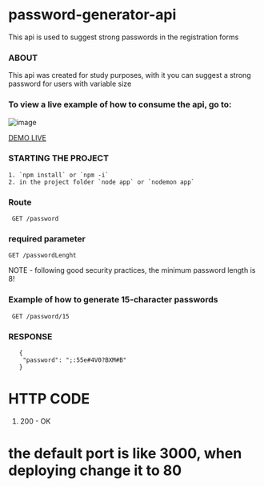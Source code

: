 # password-generator-api
This api is used to suggest strong passwords in the registration forms


### ABOUT

This api was created for study purposes, with it you can suggest a strong password for users with variable size
### To view a live example of how to consume the api, go to:
![image](https://user-images.githubusercontent.com/77467410/171579142-4fe7b3ba-7cd4-49df-b448-b84ceda6daf1.png)


[DEMO LIVE](https://api-password-generator.herokuapp.com/password/15)

### STARTING THE PROJECT
```
1. `npm install` or `npm -i`
2. in the project folder `node app` or `nodemon app`

```
### Route 
` GET /password` 
### required parameter 
`GET /passwordLenght`  

NOTE - following good security practices, the minimum password length is 8!
 

### Example of how to generate 15-character passwords
` GET /password/15`

### RESPONSE
``` 
   {
    "password": ";:55e#4V0?BXM#B"
   }

```
# HTTP CODE
1. 200 - OK




# the default port is like 3000, when deploying change it to 80


